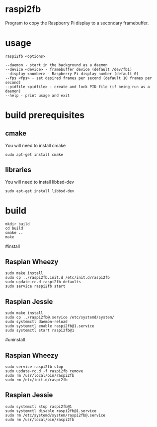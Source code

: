 # raspi2fb
Program to copy the Raspberry Pi display to a secondary framebuffer.
# usage

    raspi2fb <options>

    --daemon - start in the background as a daemon
    --device <device> - framebuffer device (default /dev/fb1)
    --display <number> - Raspberry Pi display number (default 0)
    --fps <fps> - set desired frames per second (default 10 frames per second)
    --pidfile <pidfile> - create and lock PID file (if being run as a daemon)
    --help - print usage and exit

# build prerequisites
## cmake
You will need to install cmake

    sudo apt-get install cmake
## libraries
You will need to install libbsd-dev

    sudo apt-get install libbsd-dev
# build
    mkdir build
    cd build
    cmake ..
    make
#install
## Raspian Wheezy
    sudo make install
    sudo cp ../raspi2fb.init.d /etc/init.d/raspi2fb
    sudo update-rc.d raspi2fb defaults
    sudo service raspi2fb start
## Raspian Jessie
    sudo make install
    sudo cp ../raspi2fb@.service /etc/systemd/system/
    sudo systemctl daemon-reload
    sudo systemctl enable raspi2fb@1.service
    sudo systemctl start raspi2fb@1
#uninstall
## Raspian Wheezy
    sudo service raspi2fb stop
    sudo update-rc.d -f raspi2fb remove
    sudo rm /usr/local/bin/raspi2fb
    sudo rm /etc/init.d/raspi2fb
## Raspian Jessie
    sudo systemctl stop raspi2fb@1
    sudo systemctl disable raspi2fb@1.service
    sudo rm /etc/systemd/system/raspi2fb@.service
    sudo rm /usr/local/bin/raspi2fb
